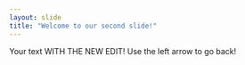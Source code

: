 ```yaml
---
layout: slide
title: "Welcome to our second slide!"
---
```

Your text WITH THE NEW EDIT!
Use the left arrow to go back!
